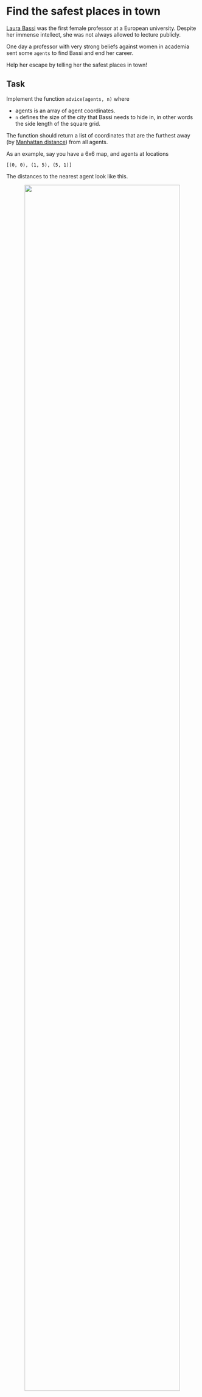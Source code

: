 # Find the safest places in town

[Laura Bassi](https://en.wikipedia.org/wiki/Laura_Bassi) was the first female professor at a European university. Despite her immense intellect, she was not always allowed to lecture publicly.

One day a professor with very strong beliefs against women in academia sent some `agents` to find Bassi and end her career.

Help her escape by telling her the safest places in town!

## Task

Implement the function `advice(agents, n)` where

-   agents is an array of agent coordinates.
-   `n` defines the size of the city that Bassi needs to hide in, in other words the side length of the square grid.

The function should return a list of coordinates that are the furthest away (by [Manhattan distance](https://xlinux.nist.gov/dads/HTML/manhattanDistance.html)) from all agents.

As an example, say you have a 6x6 map, and agents at locations
```text
[(0, 0), (1, 5), (5, 1)]
```

The distances to the nearest agent look like this.

<div align="center"> 
<img width="90%" height="90%" src="https://github.com/ikostan/codewars/blob/master/img/safest.png" hspace="5">
</div>

The safest spaces are the ones with distance 4, marked in bright red. So the function should return
```text
[(2, 2), (3, 3), (4, 4), (5, 5)]
```
in any order.

Edge cases:

-   If there is an agent on every grid cell, there is no safe space, so return an empty list.
-   If there are no agents, then every cell is a safe spaces, so return all coordinates.
-   If n is 0, return an empty list.
-   If agent coordinates are outside of the map, they are simply not considered.
-   There are no duplicate agents on the same square.

## Performance

There are `200` random tests with `n <= 50`. Inefficient solutions might time out.

This kata is inspired by [ThoughtWorks' coding challenge.](https://github.com/Fun-Coding-Challenges/ada-lovelace-coding-challenge)

[Source](https://www.codewars.com/kata/5dd82b7cd3d6c100109cb4ed/train/python)